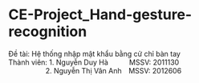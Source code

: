 # CE-Project_Hand-gesture-recognition<br>
Đề tài: Hệ thống nhập mật khẩu bằng cử chỉ bàn tay<br>
Thành viên: 1. Nguyễn Duy Hà&emsp;&emsp;&emsp;MSSV: 2011130<br>
&emsp;&emsp;&emsp;&emsp;&emsp;
2. Nguyễn Thị Vân Anh&emsp;MSSV: 2012606<br>
